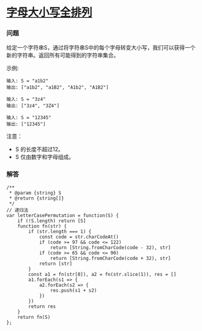 # [字母大小写全排列](https://leetcode-cn.com/problems/letter-case-permutation)

### 问题

给定一个字符串S，通过将字符串S中的每个字母转变大小写，我们可以获得一个新的字符串。返回所有可能得到的字符串集合。

示例:
```
输入: S = "a1b2"
输出: ["a1b2", "a1B2", "A1b2", "A1B2"]

输入: S = "3z4"
输出: ["3z4", "3Z4"]

输入: S = "12345"
输出: ["12345"]
```
注意：

* S 的长度不超过12。
* S 仅由数字和字母组成。


### 解答

```
/**
 * @param {string} S
 * @return {string[]}
 */
// 递归法
var letterCasePermutation = function(S) {
    if (!S.length) return [S]
    function fn(str) {
        if (str.length === 1) {
            const code = str.charCodeAt()
            if (code >= 97 && code <= 122)
                return [String.fromCharCode(code - 32), str]
            if (code >= 65 && code <= 90)
                return [String.fromCharCode(code + 32), str]
            return [str]
        }
        const a1 = fn(str[0]), a2 = fn(str.slice(1)), res = []
        a1.forEach(s1 => {
            a2.forEach(s2 => {
                res.push(s1 + s2)
            })
        })
        return res
    }
    return fn(S)
};
```

